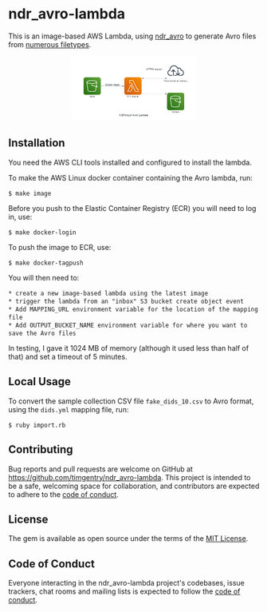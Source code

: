 # ndr_avro-lambda

This is an image-based AWS Lambda, using [ndr_avro](https://github.com/timgentry/ndr_avro) to generate Avro files from [numerous filetypes](https://github.com/publichealthengland/ndr_import#ndrimport---).

<p align="center">
    <img src="ndrimport_avro_lambda.png" alt="Archtecture diagram showing the create event from an inbox S3 bucket triggering a lambda to get the transformation and save the output in an outbox S3 bucket" width="50%" />
</p>

## Installation

You need the AWS CLI tools installed and configured to install the lambda.

To make the AWS Linux docker container containing the Avro lambda, run:

    $ make image

Before you push to the Elastic Container Registry (ECR) you will need to log in, use:

    $ make docker-login

To push the image to ECR, use:

    $ make docker-tagpush

You will then need to:

    * create a new image-based lambda using the latest image
    * trigger the lambda from an "inbox" S3 bucket create object event
    * Add MAPPING_URL environment variable for the location of the mapping file
    * Add OUTPUT_BUCKET_NAME environment variable for where you want to save the Avro files

In testing, I gave it 1024 MB of memory (although it used less than half of that) and set a timeout of 5 minutes.

## Local Usage

To convert the sample collection CSV file `fake_dids_10.csv` to Avro format, using the `dids.yml` mapping file, run:

    $ ruby import.rb

## Contributing

Bug reports and pull requests are welcome on GitHub at https://github.com/timgentry/ndr_avro-lambda. This project is intended to be a safe, welcoming space for collaboration, and contributors are expected to adhere to the [code of conduct](https://github.com/timgentry/ndr_avro-lambda/blob/main/CODE_OF_CONDUCT.md).

## License

The gem is available as open source under the terms of the [MIT License](https://opensource.org/licenses/MIT).

## Code of Conduct

Everyone interacting in the ndr_avro-lambda project's codebases, issue trackers, chat rooms and mailing lists is expected to follow the [code of conduct](https://github.com/timgentry/ndr_avro-lambda/blob/main/CODE_OF_CONDUCT.md).
